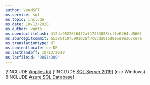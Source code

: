 ```yaml
---
author: VanMSFT
ms.service: sql
ms.topic: include
ms.date: 10/13/2020
ms.author: vanto
ms.openlocfilehash: 412da95226f6432a117433888fcffe6264cd566f
ms.sourcegitcommit: a5398f107599102af7c8cda815d8e5e9a367ce7e
ms.translationtype: HT
ms.contentlocale: de-DE
ms.lasthandoff: 10/13/2020
ms.locfileid: "98534309"
---
```

[!INCLUDE [Applies to](../../includes/applies-md.md)] [!INCLUDE [SQL Server 2019](_ss2019.md)] (nur Windows) [!INCLUDE [Azure SQL Database](../../includes/applies-to-version/_asdb.md)]
